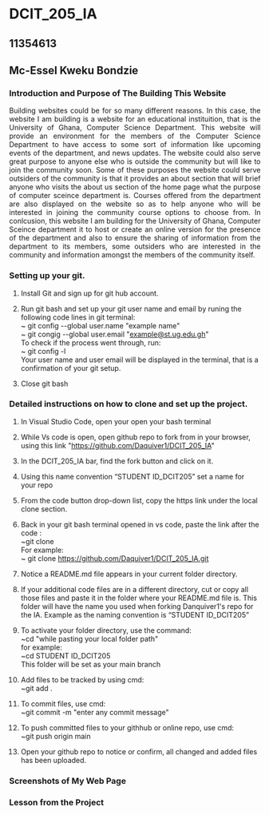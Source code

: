 # DCIT_205_IA
## 11354613
##  Mc-Essel Kweku Bondzie 

### Introduction and Purpose of The Building This Website
 <p style="text-align: justify;">
 Building websites could be for so many different reasons. In this case, the website I am building is a website for an educational instituition, that is the University of Ghana, Computer Science Department. This website will provide an environment for the members of the Computer Science Department to have access to some sort of information like upcoming events of the department, and news updates. The website could also serve great purpose to anyone else who is outside the community but will like to join the community soon. Some of these purposes the website could serve outsiders of the community is that it provides an about section that will brief anyone who visits the about us section of the home page what the purpose of computer sceince department is. Courses offered from the department are also displayed on the website so as to help anyone who will be interested in joining the community course options to choose from.
 In conlcusion, this website I am building for the University of Ghana, Computer Sceince department it to host or create an online version for the presence of the department and also to ensure the sharing of information from the department to its members, some outsiders who are interested in the community and information amongst the members of the community itself.  </p>

### Setting up your git.
1. Install Git and sign up for git hub account.

2. Run git bash and set up your git user name and email by runing the following code lines in git terminal:<br>
   ~ git config --global user.name "example name"<br>
   ~ git congig --global user.email "example@st.ug.edu.gh"<br>
      To check if the process went through, run:<br>
   ~ git config -l<br>
     Your user name and user email will be displayed in the terminal, that is a confirmation of your git setup.<br>

3. Close git bash<br>

### Detailed instructions on how to clone and set up the project.
 
1. In Visual Studio Code, open your open your bash terminal <br>

2. While Vs code is open, open github repo to fork  from in your browser, using this link "https://github.com/Daquiver1/DCIT_205_IA" <br>

3. In the DCIT_205_IA bar, find the fork button and click on it. <br>

4. Using this name convention “STUDENT ID_DCIT205” set a name for your repo<br>

5. From the code button drop-down list, copy the https link under the local clone section.<br>

6. Back in your git bash terminal opened in vs code, paste the link after the code :<br>
      ~git clone<br>
   For example:<br>
      ~ git clone https://github.com/Daquiver1/DCIT_205_IA.git<br>

7. Notice a README.md file appears in your current folder directory. <br>

8. If your additional code files are in a different directory, cut or copy all those files and paste it in the folder where your README.md file is. This folder will have the name you used when forking Danquiver1's repo for the IA. Example as the naming convention is “STUDENT ID_DCIT205”<br>

8. To activate your folder directory, use the command:<br>
   ~cd "while pasting your local folder path"<br>
   for example:<br>
   ~cd STUDENT ID_DCIT205<br>
   This folder will be set as your main branch<br>

9. Add files to be tracked by using cmd:<br>
   ~git add .<br>

10. To commit files, use cmd:<br>
   ~git commit -m "enter any commit message"<br>

11. To push committed files to your githhub or online repo, use cmd:<br>
   ~git push origin main<br>

12. Open your github repo to notice or confirm, all changed and added files has been uploaded.<br>


### Screenshots of My Web Page

### Lesson from the Project
